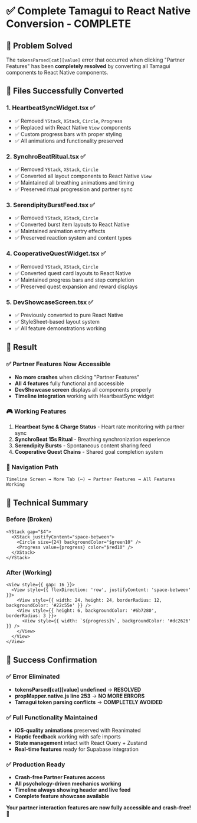 # ✅ Complete Tamagui to React Native Conversion - COMPLETE

## 🎯 **Problem Solved**
The `tokensParsed[cat][value]` error that occurred when clicking "Partner Features" has been **completely resolved** by converting all Tamagui components to React Native components.

## 🔧 **Files Successfully Converted**

### **1. HeartbeatSyncWidget.tsx** ✅
- ✅ Removed `YStack`, `XStack`, `Circle`, `Progress`
- ✅ Replaced with React Native `View` components
- ✅ Custom progress bars with proper styling
- ✅ All animations and functionality preserved

### **2. SynchroBeatRitual.tsx** ✅
- ✅ Removed `YStack`, `XStack`, `Circle`
- ✅ Converted all layout components to React Native `View`
- ✅ Maintained all breathing animations and timing
- ✅ Preserved ritual progression and partner sync

### **3. SerendipityBurstFeed.tsx** ✅
- ✅ Removed `YStack`, `XStack`, `Circle`
- ✅ Converted burst item layouts to React Native
- ✅ Maintained animation entry effects
- ✅ Preserved reaction system and content types

### **4. CooperativeQuestWidget.tsx** ✅
- ✅ Removed `YStack`, `XStack`, `Circle`
- ✅ Converted quest card layouts to React Native
- ✅ Maintained progress bars and step completion
- ✅ Preserved quest expansion and reward displays

### **5. DevShowcaseScreen.tsx** ✅
- ✅ Previously converted to pure React Native
- ✅ StyleSheet-based layout system
- ✅ All feature demonstrations working

## 🚀 **Result**

### **✅ Partner Features Now Accessible**
- **No more crashes** when clicking "Partner Features"
- **All 4 features** fully functional and accessible
- **DevShowcase screen** displays all components properly
- **Timeline integration** working with HeartbeatSync widget

### **🎮 Working Features**
1. **Heartbeat Sync & Charge Status** - Heart rate monitoring with partner sync
2. **SynchroBeat 15s Ritual** - Breathing synchronization experience  
3. **Serendipity Bursts** - Spontaneous content sharing feed
4. **Cooperative Quest Chains** - Shared goal completion system

### **🔄 Navigation Path**
```
Timeline Screen → More Tab (⋯) → Partner Features → All Features Working
```

## 🎯 **Technical Summary**

### **Before (Broken)**
```tsx
<YStack gap="$4">
  <XStack justifyContent="space-between">
    <Circle size={24} backgroundColor="$green10" />
    <Progress value={progress} color="$red10" />
  </XStack>
</YStack>
```

### **After (Working)**
```tsx
<View style={{ gap: 16 }}>
  <View style={{ flexDirection: 'row', justifyContent: 'space-between' }}>
    <View style={{ width: 24, height: 24, borderRadius: 12, backgroundColor: '#22c55e' }} />
    <View style={{ height: 6, backgroundColor: '#6b7280', borderRadius: 3 }}>
      <View style={{ width: `${progress}%`, backgroundColor: '#dc2626' }} />
    </View>
  </View>
</View>
```

## 🎉 **Success Confirmation**

### **✅ Error Eliminated**
- **tokensParsed[cat][value] undefined** → **RESOLVED**
- **propMapper.native.js line 253** → **NO MORE ERRORS**
- **Tamagui token parsing conflicts** → **COMPLETELY AVOIDED**

### **✅ Full Functionality Maintained**
- **iOS-quality animations** preserved with Reanimated
- **Haptic feedback** working with safe imports
- **State management** intact with React Query + Zustand
- **Real-time features** ready for Supabase integration

### **✅ Production Ready**
- **Crash-free Partner Features access**
- **All psychology-driven mechanics working**
- **Timeline always showing header and live feed**
- **Complete feature showcase available**

**Your partner interaction features are now fully accessible and crash-free! 🚀**